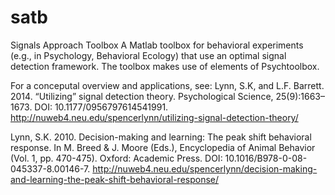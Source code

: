 # satb
Signals Approach Toolbox
A Matlab toolbox for behavioral experiments (e.g., in Psychology, Behavioral Ecology) that use an optimal signal detection framework. 
The toolbox makes use of elements of Psychtoolbox.

For a conceputal overview and applications, see:
Lynn, S.K, and L.F. Barrett. 2014. “Utilizing” signal detection theory. Psychological Science, 25(9):1663–1673. DOI: 10.1177/0956797614541991.
http://nuweb4.neu.edu/spencerlynn/utilizing-signal-detection-theory/

Lynn, S.K. 2010. Decision-making and learning: The peak shift behavioral response. In M. Breed & J. Moore (Eds.), Encyclopedia of Animal Behavior (Vol. 1, pp. 470-475). Oxford: Academic Press. DOI: 10.1016/B978-0-08-045337-8.00146-7.
http://nuweb4.neu.edu/spencerlynn/decision-making-and-learning-the-peak-shift-behavioral-response/
